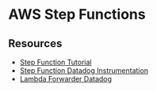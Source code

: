 AWS Step Functions
==================


## Resources

- [Step Function Tutorial](https://blog.searce.com/create-and-deploy-aws-step-function-with-serverless-framework-e6e9844359e5)
- [Step Function Datadog Instrumentation](https://docs-staging.datadoghq.com/cswatt/step_functions/serverless/step_functions/installation/?tab=serverlessframework)
- [Lambda Forwarder Datadog](https://docs.datadoghq.com/logs/guide/forwarder/?tab=terraform)